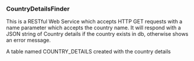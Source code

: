 ### CountryDetailsFinder

 This is a RESTful Web Service which accepts  HTTP GET requests with a name parameter which accepts the country name.
 It will respond with a JSON string of Country details if the country exists in db, otherwise shows an 
 error message.
 
 A table named COUNTRY_DETAILS created with the country details 

